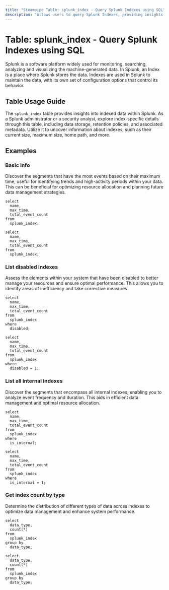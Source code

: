 ```yaml
---
title: "Steampipe Table: splunk_index - Query Splunk Indexes using SQL"
description: "Allows users to query Splunk Indexes, providing insights into indexed data, its storage, retention policies, and other related information."
---
```


# Table: splunk_index - Query Splunk Indexes using SQL

Splunk is a software platform widely used for monitoring, searching, analyzing and visualizing the machine-generated data. In Splunk, an Index is a place where Splunk stores the data. Indexes are used in Splunk to maintain the data, with its own set of configuration options that control its behavior.

## Table Usage Guide

The `splunk_index` table provides insights into indexed data within Splunk. As a Splunk administrator or a security analyst, explore index-specific details through this table, including data storage, retention policies, and associated metadata. Utilize it to uncover information about indexes, such as their current size, maximum size, home path, and more.

## Examples

### Basic info
Discover the segments that have the most events based on their maximum time, useful for identifying trends and high-activity periods within your data. This can be beneficial for optimizing resource allocation and planning future data management strategies.

```sql+postgres
select
  name,
  max_time,
  total_event_count
from
  splunk_index;
```

```sql+sqlite
select
  name,
  max_time,
  total_event_count
from
  splunk_index;
```

### List disabled indexes
Assess the elements within your system that have been disabled to better manage your resources and ensure optimal performance. This allows you to identify areas of inefficiency and take corrective measures.

```sql+postgres
select
  name,
  max_time,
  total_event_count
from
  splunk_index
where
  disabled;
```

```sql+sqlite
select
  name,
  max_time,
  total_event_count
from
  splunk_index
where
  disabled = 1;
```

### List all internal indexes
Discover the segments that encompass all internal indexes, enabling you to analyze event frequency and duration. This aids in efficient data management and optimal resource allocation.

```sql+postgres
select
  name,
  max_time,
  total_event_count
from
  splunk_index
where
  is_internal;
```

```sql+sqlite
select
  name,
  max_time,
  total_event_count
from
  splunk_index
where
  is_internal = 1;
```

### Get index count by type
Determine the distribution of different types of data across indexes to optimize data management and enhance system performance.

```sql+postgres
select
  data_type,
  count(*)
from
  splunk_index
group by
  data_type;
```

```sql+sqlite
select
  data_type,
  count(*)
from
  splunk_index
group by
  data_type;
```